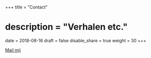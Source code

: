 +++
title = "Contact"

# description = "Verhalen etc."

date = 2018-08-16
draft = false
disable_share = true
weight = 30
+++

[Mail mij](mailto:lieverdeleven@gmail.com)
